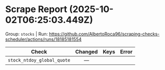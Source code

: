 # Scrape Report (2025-10-02T06:25:03.449Z)

Group: `stocks`  |  Run: https://github.com/AlbertoRoca96/scraping-checks-scheduler/actions/runs/18185181554

| Check | Changed | Keys | Error |
|---|:---:|:--|:--|
| `stock_ntdoy_global_quote` | — |  |  |
